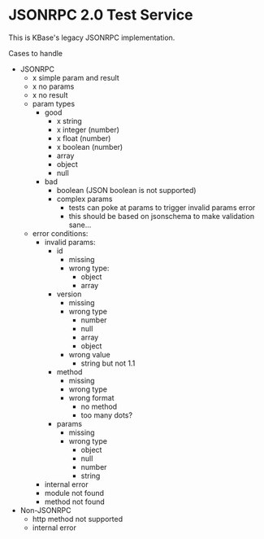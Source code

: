 # JSONRPC 2.0 Test Service

This is KBase's legacy JSONRPC implementation.

Cases to handle

- JSONRPC
  - x simple param and result
  - x no params
  - x no result
  - param types
    - good
      - x string
      - x integer (number)
      - x float (number)
      - x boolean (number)
      - array
      - object
      - null
    - bad
      - boolean (JSON boolean is not supported)
      - complex params
        - tests can poke at params to trigger invalid params error
        - this should be based on jsonschema to make validation sane...
  - error conditions:
    - invalid params:
      - id
        - missing
        - wrong type:
          - object
          - array
      - version
        - missing
        - wrong type
          - number
          - null
          - array
          - object
        - wrong value
          - string but not 1.1
      - method
        - missing
        - wrong type
        - wrong format
          - no method
          - too many dots?
      - params
        - missing
        - wrong type
          - object
          - null
          - number
          - string
    - internal error
    - module not found
    - method not found
- Non-JSONRPC
  - http method not supported
  - internal error